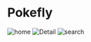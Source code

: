 # Pokefly

![home](https://user-images.githubusercontent.com/70720945/159146613-73b3ea87-ee76-41e0-9c2c-e7a5dd26e340.png)
![Detail](https://user-images.githubusercontent.com/70720945/159146615-f36fe9f2-3081-40b6-ad27-0ab5bd7d25a3.png)
![search](https://user-images.githubusercontent.com/70720945/159146616-57787165-2b69-44ed-b993-4d874cba3038.png)
